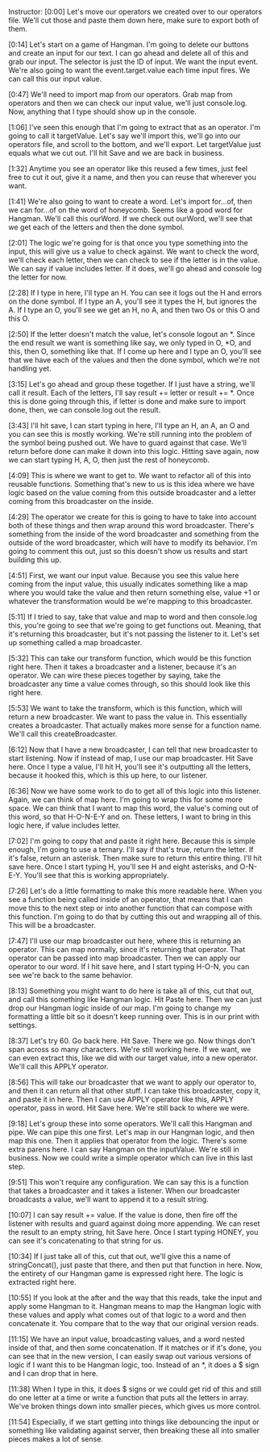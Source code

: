 Instructor: [0:00] Let's move our operators we created over to our operators file. We'll cut those and paste them down here, make sure to export both of them.

[0:14] Let's start on a game of Hangman. I'm going to delete our buttons and create an input for our text. I can go ahead and delete all of this and grab our input. The selector is just the ID of input. We want the input event. We're also going to want the event.target.value each time input fires. We can call this our input value.

[0:47] We'll need to import map from our operators. Grab map from operators and then we can check our input value, we'll just console.log. Now, anything that I type should show up in the console.

[1:06] I've seen this enough that I'm going to extract that as an operator. I'm going to call it targetValue. Let's say we'll import this, we'll go into our operators file, and scroll to the bottom, and we'll export. Let targetValue just equals what we cut out. I'll hit Save and we are back in business.

[1:32] Anytime you see an operator like this reused a few times, just feel free to cut it out, give it a name, and then you can reuse that wherever you want.

[1:41] We're also going to want to create a word. Let's import for...of, then we can for...of on the word of honeycomb. Seems like a good word for Hangman. We'll call this ourWord. If we check out ourWord, we'll see that we get each of the letters and then the done symbol.

[2:01] The logic we're going for is that once you type something into the input, this will give us a value to check against. We want to check the word, we'll check each letter, then we can check to see if the letter is in the value. We can say if value includes letter. If it does, we'll go ahead and console log the letter for now.

[2:28] If I type in here, I'll type an H. You can see it logs out the H and errors on the done symbol. If I type an A, you'll see it types the H, but ignores the A. If I type an O, you'll see we get an H, no A, and then two Os or this O and this O.

[2:50] If the letter doesn't match the value, let's console logout an *. Since the end result we want is something like say, we only typed in O, *O, and this, then O, something like that. If I come up here and I type an O, you'll see that we have each of the values and then the done symbol, which we're not handling yet.

[3:15] Let's go ahead and group these together. If I just have a string, we'll call it result. Each of the letters, I'll say result += letter or result += *. Once this is done going through this, if letter is done and make sure to import done, then, we can console.log out the result.

[3:43] I'll hit save, I can start typing in here, I'll type an H, an A, an O and you can see this is mostly working. We're still running into the problem of the symbol being pushed out. We have to guard against that case. We'll return before done can make it down into this logic. Hitting save again, now we can start typing H, A, O, then just the rest of honeycomb.

[4:09] This is where we want to get to. We want to refactor all of this into reusable functions. Something that's new to us is this idea where we have logic based on the value coming from this outside broadcaster and a letter coming from this broadcaster on the inside.

[4:29] The operator we create for this is going to have to take into account both of these things and then wrap around this word broadcaster. There's something from the inside of the word broadcaster and something from the outside of the word broadcaster, which will have to modify its behavior. I'm going to comment this out, just so this doesn't show us results and start building this up.

[4:51] First, we want our input value. Because you see this value here coming from the input value, this usually indicates something like a map where you would take the value and then return something else, value +1 or whatever the transformation would be we're mapping to this broadcaster.

[5:11] If I tried to say, take that value and map to word and then console.log this, you're going to see that we're going to get functions out. Meaning, that it's returning this broadcaster, but it's not passing the listener to it. Let's set up something called a map broadcaster.

[5:32] This can take our transform function, which would be this function right here. Then it takes a broadcaster and a listener, because it's an operator. We can wire these pieces together by saying, take the broadcaster any time a value comes through, so this should look like this right here.

[5:53] We want to take the transform, which is this function, which will return a new broadcaster. We want to pass the value in. This essentially creates a broadcaster. That actually makes more sense for a function name. We'll call this createBroadcaster.

[6:12] Now that I have a new broadcaster, I can tell that new broadcaster to start listening. Now if instead of map, I use our map broadcaster. Hit Save here. Once I type a value, I'll hit H, you'll see it's outputting all the letters, because it hooked this, which is this up here, to our listener.

[6:36] Now we have some work to do to get all of this logic into this listener. Again, we can think of map here. I'm going to wrap this for some more space. We can think that I want to map this word, the value's coming out of this word, so that H-O-N-E-Y and on. These letters, I want to bring in this logic here, if value includes letter.

[7:02] I'm going to copy that and paste it right here. Because this is simple enough, I'm going to use a ternary. I'll say if that's true, return the letter. If it's false, return an asterisk. Then make sure to return this entire thing. I'll hit save here. Once I start typing H, you'll see H and eight asterisks, and O-N-E-Y. You'll see that this is working appropriately.

[7:26] Let's do a little formatting to make this more readable here. When you see a function being called inside of an operator, that means that I can move this to the next step or into another function that can compose with this function. I'm going to do that by cutting this out and wrapping all of this. This will be a broadcaster.

[7:47] I'll use our map broadcaster out here, where this is returning an operator. This can map normally, since it's returning that operator. That operator can be passed into map broadcaster. Then we can apply our operator to our word. If I hit save here, and I start typing H-O-N, you can see we're back to the same behavior.

[8:13] Something you might want to do here is take all of this, cut that out, and call this something like Hangman logic. Hit Paste here. Then we can just drop our Hangman logic inside of our map. I'm going to change my formatting a little bit so it doesn't keep running over. This is in our print with settings.

[8:37] Let's try 60. Go back here. Hit Save. There we go. Now things don't span across so many characters. We're still working here. If we want, we can even extract this, like we did with our target value, into a new operator. We'll call this APPLY operator.

[8:56] This will take our broadcaster that we want to apply our operator to, and then it can return all that other stuff. I can take this broadcaster, copy it, and paste it in here. Then I can use APPLY operator like this, APPLY operator, pass in word. Hit Save here. We're still back to where we were.

[9:18] Let's group these into some operators. We'll call this Hangman and pipe. We can pipe this one first. Let's map in our Hangman logic, and then map this one. Then it applies that operator from the logic. There's some extra parens here. I can say Hangman on the inputValue. We're still in business. Now we could write a simple operator which can live in this last step.

[9:51] This won't require any configuration. We can say this is a function that takes a broadcaster and it takes a listener. When our broadcaster broadcasts a value, we'll want to append it to a result string.

[10:07] I can say result += value. If the value is done, then fire off the listener with results and guard against doing more appending. We can reset the result to an empty string, hit Save here. Once I start typing HONEY, you can see it's concatenating to that string for us.

[10:34] If I just take all of this, cut that out, we'll give this a name of stringConcat(), just paste that there, and then put that function in here. Now, the entirety of our Hangman game is expressed right here. The logic is extracted right here.

[10:55] If you look at the after and the way that this reads, take the input and apply some Hangman to it. Hangman means to map the Hangman logic with these values and apply what comes out of that logic to a word and then concatenate it. You compare that to the way that our original version reads.

[11:15] We have an input value, broadcasting values, and a word nested inside of that, and then some concatenation. If it matches or if it's done, you can see that in the new version, I can easily swap out various versions of logic if I want this to be Hangman logic, too. Instead of an *, it does a $ sign and I can drop that in here.

[11:38] When I type in this, it does $ signs or we could get rid of this and still do one letter at a time or write a function that puts all the letters in array. We've broken things down into smaller pieces, which gives us more control.

[11:54] Especially, if we start getting into things like debouncing the input or something like validating against server, then breaking these all into smaller pieces makes a lot of sense.
